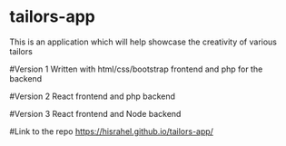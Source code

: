 # tailors-app
This is an application which will help showcase the creativity of various tailors

#Version 1
Written with html/css/bootstrap frontend and php for the backend

#Version 2
React frontend and  php backend

#Version 3
React frontend and Node backend 


#Link to the repo 
https://hisrahel.github.io/tailors-app/

